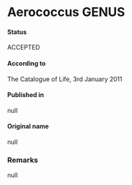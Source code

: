 Aerococcus GENUS
=======

#### Status
ACCEPTED

#### According to
The Catalogue of Life, 3rd January 2011

#### Published in
null

#### Original name
null

### Remarks
null